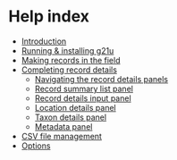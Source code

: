 # Help index

- [Introduction](/help.html?page=intro)
- [Running & installing g21u](/help.html?page=install)
- [Making records in the field](/help.html?page=field)
- [Completing record details]()
  - [Navigating the record details panels]()
  - [Record summary list panel]()
  - [Record details input panel]()
  - [Location details panel]()
  - [Taxon details panel]()
  - [Metadata panel]()
- [CSV file management]()
- [Options](/help.html?page=options)